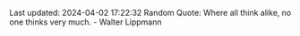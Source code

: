Last updated: 2024-04-02 17:22:32
Random Quote: Where all think alike, no one thinks very much. - Walter Lippmann